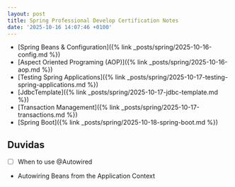 ```yaml
---
layout: post
title: Spring Professional Develop Certification Notes
date: '2025-10-16 14:07:46 +0100'
---
```


- [Spring Beans & Configuration]({% link _posts/spring/2025-10-16-config.md %})
- [Aspect Oriented Programing (AOP)]({% link _posts/spring/2025-10-16-aop.md %})
- [Testing Spring Applications]({% link _posts/spring/2025-10-17-testing-spring-applications.md %})
- [JdbcTemplate]({% link _posts/spring/2025-10-17-jdbc-template.md %})
- [Transaction Management]({% link _posts/spring/2025-10-17-transactions.md %})
- [Spring Boot]({% link _posts/spring/2025-10-18-spring-boot.md %})

## Duvidas

- [ ] When to use @Autowired

- Autowiring Beans from the Application Context